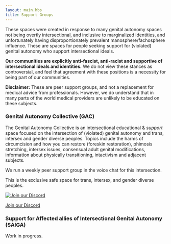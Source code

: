 ```yaml
---
layout: main.hbs
title: Support Groups
---
```


These spaces were created in response to many genital autonomy spaces
not being overtly intersectional, and inclusive to marginalized
identities, and unfortunately having disproportionately prevalent
manosphere/fachosphere influence. These are spaces for people seeking
support for (violated) genital autonomy who support intersectional
ideals.

**Our communities are explicitly anti-fascist, anti-racist and
supportive of intersectional ideals and identities.** We do not view
these stances as controversial, and feel that agreement with these
positions is a necessity for being part of our communities.

**Disclaimer:** These are peer support groups, and not a replacement
for medical advice from professionals. However, we do understand that
in many parts of the world medical providers are unlikely to be
educated on these subjects.


### Genital Autonomy Collective (GAC)

The Genital Autonomy Collective is an intersectional educational &
*support* space focused on the intersection of (violated) genital
autonomy and trans, intersex and gender diverse peoples. Topics
include the harms of circumcision and how you can restore (foreskin
restoration), phimosis stretching, intersex issues, consensual adult
genital modifications, information about physically transitioning,
intactivism and adjacent subjects.

We run a weekly peer support group in the voice chat for this intersection.

This is the exclusive safe space for trans, intersex, and gender diverse peoples.


<a class="link hover-mid-gray mh2 pv1" href=""><img class="sidebutton" src="/img/discord2.gif" title="Join
our Discord" alt="Join our Discord"></a>

<a class="link hover-mid-gray mh2 pv1" href="https://disboard.org/server/990715403623858176">Join our Discord</a>

### Support for Affected allies of Intersectional Genital Autonomy (SAIGA)

Work in progress.
